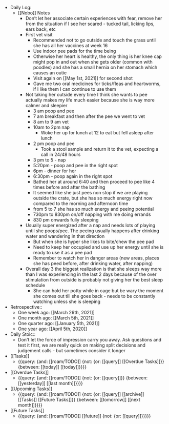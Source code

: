 - Daily Log:
    - [[Nobo]] Notes 
        - Don’t let her associate certain experiences with fear, remove her from the situation if I see her scared - tucked tail, licking lips, ears back, etc
        - First vet visit 
            - Recommended not to go outside and touch the grass until she has all her vaccines at week 16
            - Use indoor pee pads for the time being
            - Otherwise her heart is healthy, the only thing is her knee cap might pop in and out when she gets older (common with poodles) and she has a small hernia on her stomach which causes an outie
            - Visit again on [[May 1st, 2021]] for second shot
            - Gave me two oral medicines for ticks/fleas and heartworms, if I like them I can continue to use them
        - Not taking her outside every time I think she wants to pee actually makes my life much easier because she is way more calmer and sleepier
            - 3 am poop and pee
            - 7 am breakfast and then after the pee we went to vet
            - 8 am to 9 am vet
            - 10am to 2pm nap
                - Woke her up for lunch at 12 to eat but fell asleep after lunch
            - 2 pm poop and pee
                - Took a stool sample and return it to the vet, expecting a call in 24/48 hours
            - 3 pm to 5 - nap
            - 5:20pm - poop and pee in the right spot
            - 6pm - dinner for her
            - 6:30pm - poop again in the right spot
            - Bathed her at around 6:40 and then proceed to pee like 4 times before and after the bathing
            - It seemed like she just pees non stop if we are playing outside the crate, but she has so much energy right now compared to the morning and afternoon time
            - from 5 to 7 she has so much energy and peeing potential
            - 730pm to 830pm on/off napping with me doing errands
            - 830 pm onwards fully sleeping
        - Usually super energized after a nap and needs lots of playing until she poops/pee. The peeing usually happens after drinking water and wandering in that direction
            - But when she is hyper she likes to bite/chew the pee pad
            - Need to keep her occupied and use up her energy until she is ready to use it as a pee pad
            - Remember to watch her in danger areas (new areas, places she has peed before, after drinking water, after napping)
        - Overall day 3 the biggest realization is that she sleeps way more than I was experiencing in the last 2 days because of the over stimulation from outside is probably not giving her the best sleep schedule
            - She can hold her potty while in cage but be wary the moment she comes out till she goes back - needs to be constantly watching unless she is sleeping
- Retrospective::
    - One week ago: [[March 29th, 2021]]
    - One month ago: [[March 5th, 2021]]
    - One quarter ago: [[January 5th, 2021]]
    - One year ago: [[April 5th, 2020]]
- Daily Stoic::
    - Don't let the force of impression carry you away. Ask questions and test it first, we are really quick on making split decisions and judgement calls - but sometimes consider it longer
- [[Tasks]]
    - {{query: {and: [[roam/TODO]] {not: {or: [[query]] [[Overdue Tasks]]}} {between: [[today]] [[today]]}}}}
- [[Overdue Tasks]]
    - {{query: {and: [[roam/TODO]] {not: {or: [[query]]}} {between: [[yesterday]] [[last month]]}}}}
- [[Upcoming Tasks]]
    - {{query: {and: [[roam/TODO]] {not: {or: [[query]] [[archive]] [[Tasks]] [[Future Tasks]]}} {between: [[tomorrow]] [[next month]]}}}}
- [[Future Tasks]]
    - {{query: {and: [[roam/TODO]] [[future]] {not: {or: [[query]]}}}}}
